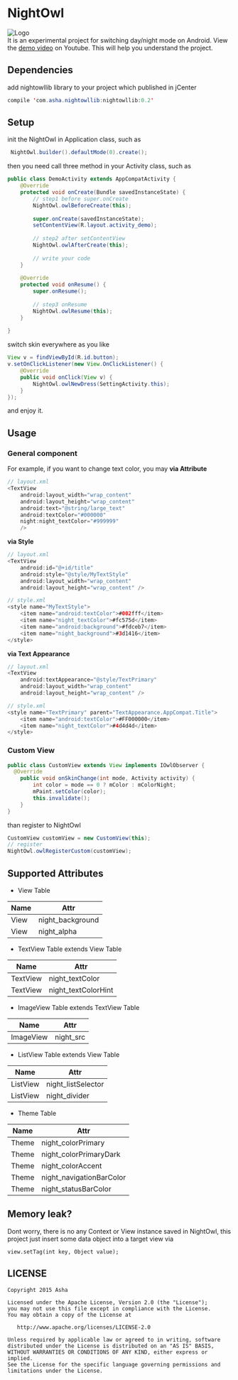 # NightOwl
![Logo](https://raw.githubusercontent.com/ashqal/NightOwl/master/app/src/main/res/mipmap-xxxhdpi/ic_launcher.png)
</br>
It is an experimental project for switching day/night mode on Android. 
View the [demo video](https://youtu.be/TV2_zAm446Q) on Youtube. This will help you understand the project.

## Dependencies
add nightowllib library to your project which published in jCenter
```java
compile 'com.asha.nightowllib:nightowllib:0.2'
```

## Setup
init the NightOwl in Application class, such as
```java
 NightOwl.builder().defaultMode(0).create();
```
then you need call three method in your Activity class, such as
```java
public class DemoActivity extends AppCompatActivity {
    @Override
    protected void onCreate(Bundle savedInstanceState) {
        // step1 before super.onCreate
        NightOwl.owlBeforeCreate(this);
        
        super.onCreate(savedInstanceState);
        setContentView(R.layout.activity_demo);
        
        // step2 after setContentView
        NightOwl.owlAfterCreate(this);
        
        // write your code
    }
    
    @Override
    protected void onResume() {
        super.onResume();
        
        // step3 onResume
        NightOwl.owlResume(this);
    }
    
}
```

switch skin everywhere as you like
```java
View v = findViewById(R.id.button);
v.setOnClickListener(new View.OnClickListener() {
    @Override
    public void onClick(View v) {
        NightOwl.owlNewDress(SettingActivity.this);
    }
});
```
and enjoy it.

## Usage
### General component
For example, if you want to change text color, you may 
**via Attribute**
```java
// layout.xml
<TextView
    android:layout_width="wrap_content"
    android:layout_height="wrap_content"
    android:text="@string/large_text"
    android:textColor="#000000"
    night:night_textColor="#999999"
    />
```
**via Style**
```java
// layout.xml
<TextView
    android:id="@+id/title"
    android:style="@style/MyTextStyle"
    android:layout_width="wrap_content"
    android:layout_height="wrap_content" />
```
```java
// style.xml
<style name="MyTextStyle">
    <item name="android:textColor">#002fff</item>
    <item name="night_textColor">#fc575d</item>
    <item name="android:background">#fdceb7</item>
    <item name="night_background">#3d1416</item>
</style>
```
**via Text Appearance**
```java
// layout.xml
<TextView
    android:textAppearance="@style/TextPrimary"
    android:layout_width="wrap_content"
    android:layout_height="wrap_content" />
```
```java
// style.xml
<style name="TextPrimary" parent="TextAppearance.AppCompat.Title">
    <item name="android:textColor">#FF000000</item>
    <item name="night_textColor">#4d4d4d</item>
</style>
```

### Custom View
```java
public class CustomView extends View implements IOwlObserver {
  @Override
    public void onSkinChange(int mode, Activity activity) {
        int color = mode == 0 ? mColor : mColorNight;
        mPaint.setColor(color);
        this.invalidate();
    }
}
```
than register to NightOwl
```java
CustomView customView = new CustomView(this);
// register
NightOwl.owlRegisterCustom(customView);
```

## Supported Attributes
* View Table

Name               | Attr
------------------ | --------------------
View               | night_background
View               | night_alpha


* TextView Table extends View Table

Name              | Attr
------------------| --------------------
TextView          | night_textColor
TextView          | night_textColorHint


* ImageView Table extends TextView Table

Name              | Attr
------------------| --------------------
ImageView         | night_src


* ListView Table extends View Table

Name              | Attr
------------------| --------------------
ListView          | night_listSelector
ListView          | night_divider


* Theme Table

Name           | Attr
---------------| -------------------------
Theme          | night_colorPrimary
Theme          | night_colorPrimaryDark
Theme          | night_colorAccent
Theme          | night_navigationBarColor
Theme          | night_statusBarColor



## Memory leak?
Dont worry, there is no any Context or View instance saved in NightOwl, this project just insert some data object into a target view via
```
view.setTag(int key, Object value);
```

## LICENSE
```
Copyright 2015 Asha

Licensed under the Apache License, Version 2.0 (the "License");
you may not use this file except in compliance with the License.
You may obtain a copy of the License at

   http://www.apache.org/licenses/LICENSE-2.0

Unless required by applicable law or agreed to in writing, software
distributed under the License is distributed on an "AS IS" BASIS,
WITHOUT WARRANTIES OR CONDITIONS OF ANY KIND, either express or implied.
See the License for the specific language governing permissions and
limitations under the License.
```
